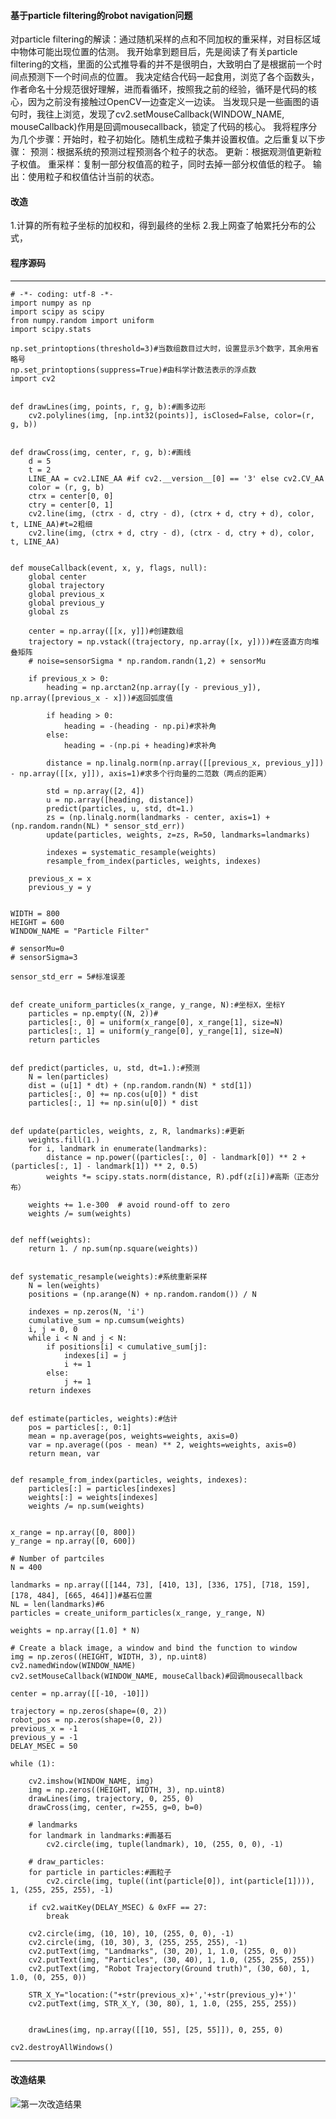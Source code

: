 #### 基于particle filtering的robot navigation问题
对particle filtering的解读：通过随机采样的点和不同加权的重采样，对目标区域中物体可能出现位置的估测。
我开始拿到题目后，先是阅读了有关particle filtering的文档，里面的公式推导看的并不是很明白，大致明白了是根据前一个时间点预测下一个时间点的位置。
我决定结合代码一起食用，浏览了各个函数头，作者命名十分规范很好理解，进而看循环，按照我之前的经验，循环是代码的核心，因为之前没有接触过OpenCV一边查定义一边读。
当发现只是一些画图的语句时，我往上浏览，发现了cv2.setMouseCallback(WINDOW_NAME, mouseCallback)作用是回调mousecallback，锁定了代码的核心。
我将程序分为几个步骤：开始时，粒子初始化。随机生成粒子集并设置权值。之后重复以下步骤：
预测：根据系统的预测过程预测各个粒子的状态。
更新：根据观测值更新粒子权值。
重采样：复制一部分权值高的粒子，同时去掉一部分权值低的粒子。
输出：使用粒子和权值估计当前的状态。
#### 改造
1.计算的所有粒子坐标的加权和，得到最终的坐标
2.我上网查了帕累托分布的公式，
#### 程序源码
---------

    # -*- coding: utf-8 -*-
    import numpy as np
    import scipy as scipy
    from numpy.random import uniform
    import scipy.stats

    np.set_printoptions(threshold=3)#当数组数目过大时，设置显示3个数字，其余用省略号
    np.set_printoptions(suppress=True)#由科学计数法表示的浮点数
    import cv2


    def drawLines(img, points, r, g, b):#画多边形
        cv2.polylines(img, [np.int32(points)], isClosed=False, color=(r, g, b))


    def drawCross(img, center, r, g, b):#画线
        d = 5
        t = 2
        LINE_AA = cv2.LINE_AA #if cv2.__version__[0] == '3' else cv2.CV_AA
        color = (r, g, b)
        ctrx = center[0, 0]
        ctry = center[0, 1]
        cv2.line(img, (ctrx - d, ctry - d), (ctrx + d, ctry + d), color, t, LINE_AA)#t=2粗细
        cv2.line(img, (ctrx + d, ctry - d), (ctrx - d, ctry + d), color, t, LINE_AA)


    def mouseCallback(event, x, y, flags, null):
        global center
        global trajectory
        global previous_x
        global previous_y
        global zs

        center = np.array([[x, y]])#创建数组
        trajectory = np.vstack((trajectory, np.array([x, y])))#在竖直方向堆叠矩阵
        # noise=sensorSigma * np.random.randn(1,2) + sensorMu

        if previous_x > 0:
            heading = np.arctan2(np.array([y - previous_y]), np.array([previous_x - x]))#返回弧度值

            if heading > 0:
                heading = -(heading - np.pi)#求补角
            else:
                heading = -(np.pi + heading)#求补角

            distance = np.linalg.norm(np.array([[previous_x, previous_y]]) - np.array([[x, y]]), axis=1)#求多个行向量的二范数（两点的距离）

            std = np.array([2, 4])
            u = np.array([heading, distance])
            predict(particles, u, std, dt=1.)
            zs = (np.linalg.norm(landmarks - center, axis=1) + (np.random.randn(NL) * sensor_std_err))
            update(particles, weights, z=zs, R=50, landmarks=landmarks)

            indexes = systematic_resample(weights)
            resample_from_index(particles, weights, indexes)

        previous_x = x
        previous_y = y


    WIDTH = 800
    HEIGHT = 600
    WINDOW_NAME = "Particle Filter"

    # sensorMu=0
    # sensorSigma=3

    sensor_std_err = 5#标准误差


    def create_uniform_particles(x_range, y_range, N):#坐标X，坐标Y
        particles = np.empty((N, 2))#
        particles[:, 0] = uniform(x_range[0], x_range[1], size=N)
        particles[:, 1] = uniform(y_range[0], y_range[1], size=N)
        return particles


    def predict(particles, u, std, dt=1.):#预测
        N = len(particles)
        dist = (u[1] * dt) + (np.random.randn(N) * std[1])
        particles[:, 0] += np.cos(u[0]) * dist
        particles[:, 1] += np.sin(u[0]) * dist


    def update(particles, weights, z, R, landmarks):#更新
        weights.fill(1.)
        for i, landmark in enumerate(landmarks):
            distance = np.power((particles[:, 0] - landmark[0]) ** 2 + (particles[:, 1] - landmark[1]) ** 2, 0.5)
            weights *= scipy.stats.norm(distance, R).pdf(z[i])#高斯（正态分布）

        weights += 1.e-300  # avoid round-off to zero
        weights /= sum(weights)


    def neff(weights):
        return 1. / np.sum(np.square(weights))


    def systematic_resample(weights):#系统重新采样
        N = len(weights)
        positions = (np.arange(N) + np.random.random()) / N

        indexes = np.zeros(N, 'i')
        cumulative_sum = np.cumsum(weights)
        i, j = 0, 0
        while i < N and j < N:
            if positions[i] < cumulative_sum[j]:
                indexes[i] = j
                i += 1
            else:
                j += 1
        return indexes


    def estimate(particles, weights):#估计
        pos = particles[:, 0:1]
        mean = np.average(pos, weights=weights, axis=0)
        var = np.average((pos - mean) ** 2, weights=weights, axis=0)
        return mean, var


    def resample_from_index(particles, weights, indexes):
        particles[:] = particles[indexes]
        weights[:] = weights[indexes]
        weights /= np.sum(weights)


    x_range = np.array([0, 800])
    y_range = np.array([0, 600])

    # Number of partciles
    N = 400

    landmarks = np.array([[144, 73], [410, 13], [336, 175], [718, 159], [178, 484], [665, 464]])#基石位置
    NL = len(landmarks)#6
    particles = create_uniform_particles(x_range, y_range, N)

    weights = np.array([1.0] * N)

    # Create a black image, a window and bind the function to window
    img = np.zeros((HEIGHT, WIDTH, 3), np.uint8)
    cv2.namedWindow(WINDOW_NAME)
    cv2.setMouseCallback(WINDOW_NAME, mouseCallback)#回调mousecallback

    center = np.array([[-10, -10]])

    trajectory = np.zeros(shape=(0, 2))
    robot_pos = np.zeros(shape=(0, 2))
    previous_x = -1
    previous_y = -1
    DELAY_MSEC = 50

    while (1):

        cv2.imshow(WINDOW_NAME, img)
        img = np.zeros((HEIGHT, WIDTH, 3), np.uint8)
        drawLines(img, trajectory, 0, 255, 0)
        drawCross(img, center, r=255, g=0, b=0)

        # landmarks
        for landmark in landmarks:#画基石
            cv2.circle(img, tuple(landmark), 10, (255, 0, 0), -1)

        # draw_particles:
        for particle in particles:#画粒子
            cv2.circle(img, tuple((int(particle[0]), int(particle[1]))), 1, (255, 255, 255), -1)

        if cv2.waitKey(DELAY_MSEC) & 0xFF == 27:
            break

        cv2.circle(img, (10, 10), 10, (255, 0, 0), -1)
        cv2.circle(img, (10, 30), 3, (255, 255, 255), -1)
        cv2.putText(img, "Landmarks", (30, 20), 1, 1.0, (255, 0, 0))
        cv2.putText(img, "Particles", (30, 40), 1, 1.0, (255, 255, 255))
        cv2.putText(img, "Robot Trajectory(Ground truth)", (30, 60), 1, 1.0, (0, 255, 0))

        STR_X_Y="location:("+str(previous_x)+','+str(previous_y)+')'
        cv2.putText(img, STR_X_Y, (30, 80), 1, 1.0, (255, 255, 255))


        drawLines(img, np.array([[10, 55], [25, 55]]), 0, 255, 0)

    cv2.destroyAllWindows()

----
#### 改造结果
![第一次改造结果](https://s2.ax1x.com/2020/02/25/3tGbA1.png)
